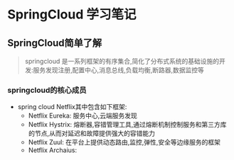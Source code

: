 # SpringCloud 学习笔记

## SpringCloud简单了解

> springcloud 是一系列框架的有序集合,简化了分布式系统的基础设施的开发:服务发现注册,配置中心,消息总线,负载均衡,断路器,数据监控等

### springcloud的核心成员

- spring cloud Netflix其中包含如下框架:
  - Netflix Eureka: 服务中心,云端服务发现
  - Netflix Hystrix: 熔断器,容错管理工具,通过熔断机制控制服务和第三方库的节点,从而对延迟和故障提供强大的容错能力
  - Netflix Zuul: 在平台上提供动态路由,监控,弹性,安全等边缘服务的框架
  - Netflix Archaius: 